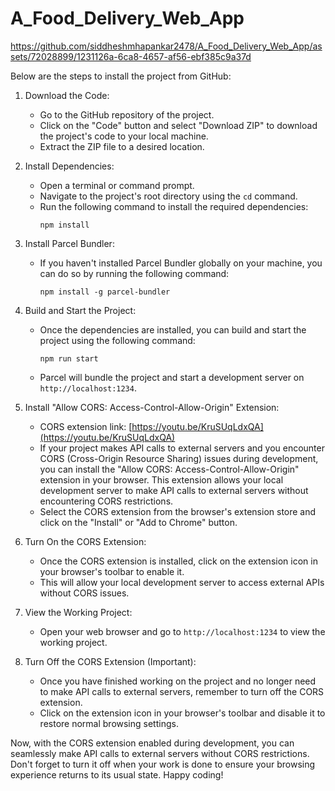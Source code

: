 # A_Food_Delivery_Web_App

https://github.com/siddheshmhapankar2478/A_Food_Delivery_Web_App/assets/72028899/1231126a-6ca8-4657-af56-ebf385c9a37d

Below are the steps to install the project from GitHub:

1. Download the Code:
   - Go to the GitHub repository of the project.
   - Click on the "Code" button and select "Download ZIP" to download the project's code to your local machine.
   - Extract the ZIP file to a desired location.

2. Install Dependencies:
   - Open a terminal or command prompt.
   - Navigate to the project's root directory using the `cd` command.
   - Run the following command to install the required dependencies:
     ```
     npm install
     ```

3. Install Parcel Bundler:
   - If you haven't installed Parcel Bundler globally on your machine, you can do so by running the following command:
     ```
     npm install -g parcel-bundler
     ```

4. Build and Start the Project:
   - Once the dependencies are installed, you can build and start the project using the following command:
     ```
     npm run start
     ```
   - Parcel will bundle the project and start a development server on `http://localhost:1234`.

5. Install "Allow CORS: Access-Control-Allow-Origin" Extension:
   - CORS extension link: [https://youtu.be/KruSUqLdxQA](https://youtu.be/KruSUqLdxQA)
   - If your project makes API calls to external servers and you encounter CORS (Cross-Origin Resource Sharing) issues during development, you can install the "Allow CORS: Access-Control-Allow-Origin" extension in your browser. This extension allows your local development server to make API calls to external servers without encountering CORS restrictions.
   - Select the CORS extension from the browser's extension store and click on the "Install" or "Add to Chrome" button.

6. Turn On the CORS Extension:
   - Once the CORS extension is installed, click on the extension icon in your browser's toolbar to enable it.
   - This will allow your local development server to access external APIs without CORS issues.

7. View the Working Project:
   - Open your web browser and go to `http://localhost:1234` to view the working project.

8. Turn Off the CORS Extension (Important):
   - Once you have finished working on the project and no longer need to make API calls to external servers, remember to turn off the CORS extension.
   - Click on the extension icon in your browser's toolbar and disable it to restore normal browsing settings.

Now, with the CORS extension enabled during development, you can seamlessly make API calls to external servers without CORS restrictions. Don't forget to turn it off when your work is done to ensure your browsing experience returns to its usual state. Happy coding!
